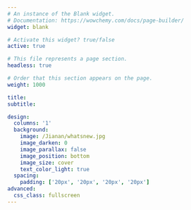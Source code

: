 ```yaml
---
# An instance of the Blank widget.
# Documentation: https://wowchemy.com/docs/page-builder/
widget: blank

# Activate this widget? true/false
active: true

# This file represents a page section.
headless: true

# Order that this section appears on the page.
weight: 1000

title: 
subtitle:

design:
  columns: '1'
  background:
    image: /Jianan/whatsnew.jpg
    image_darken: 0
    image_parallax: false
    image_position: bottom
    image_size: cover
    text_color_light: true
  spacing:
    padding: ['20px', '20px', '20px', '20px']
advanced:
  css_class: fullscreen
---
```

